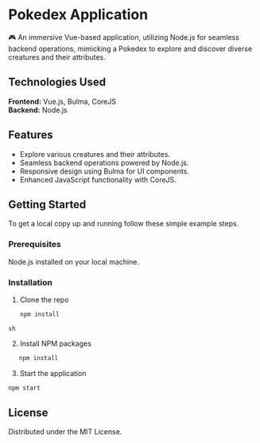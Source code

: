 # Pokedex Application

🎮 An immersive Vue-based application, utilizing Node.js for seamless backend operations, mimicking a Pokedex to explore and discover diverse creatures and their attributes.

## Technologies Used

**Frontend:** Vue.js, Bulma, CoreJS  
**Backend:** Node.js

## Features

- Explore various creatures and their attributes.
- Seamless backend operations powered by Node.js.
- Responsive design using Bulma for UI components.
- Enhanced JavaScript functionality with CoreJS.

## Getting Started

To get a local copy up and running follow these simple example steps.

### Prerequisites

Node.js installed on your local machine.

### Installation

1. Clone the repo

   ```sh
   npm install
```sh```

2. Install NPM packages

```sh
   npm install
```

3. Start the application
```sh
npm start
```
## License
Distributed under the MIT License. 
